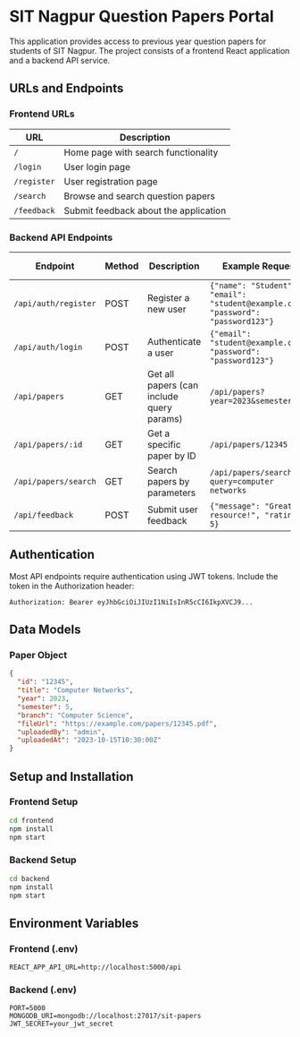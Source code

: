 # SIT Nagpur Question Papers Portal

This application provides access to previous year question papers for students of SIT Nagpur. The project consists of a frontend React application and a backend API service.

## URLs and Endpoints

### Frontend URLs

| URL | Description |
|-----|-------------|
| `/` | Home page with search functionality |
| `/login` | User login page |
| `/register` | User registration page |
| `/search` | Browse and search question papers |
| `/feedback` | Submit feedback about the application |

### Backend API Endpoints

| Endpoint | Method | Description | Example Request | Example Response |
|----------|--------|-------------|----------------|------------------|
| `/api/auth/register` | POST | Register a new user | `{"name": "Student", "email": "student@example.com", "password": "password123"}` | `{"success": true, "user": {...}}` |
| `/api/auth/login` | POST | Authenticate a user | `{"email": "student@example.com", "password": "password123"}` | `{"success": true, "token": "jwt_token_here"}` |
| `/api/papers` | GET | Get all papers (can include query params) | `/api/papers?year=2023&semester=5` | `{"success": true, "papers": [...]}` |
| `/api/papers/:id` | GET | Get a specific paper by ID | `/api/papers/12345` | `{"success": true, "paper": {...}}` |
| `/api/papers/search` | GET | Search papers by parameters | `/api/papers/search?query=computer networks` | `{"success": true, "results": [...]}` |
| `/api/feedback` | POST | Submit user feedback | `{"message": "Great resource!", "rating": 5}` | `{"success": true, "feedback": {...}}` |

## Authentication

Most API endpoints require authentication using JWT tokens. Include the token in the Authorization header:

```
Authorization: Bearer eyJhbGciOiJIUzI1NiIsInR5cCI6IkpXVCJ9...
```

## Data Models

### Paper Object

```json
{
  "id": "12345",
  "title": "Computer Networks",
  "year": 2023,
  "semester": 5,
  "branch": "Computer Science",
  "fileUrl": "https://example.com/papers/12345.pdf",
  "uploadedBy": "admin",
  "uploadedAt": "2023-10-15T10:30:00Z"
}
```

## Setup and Installation

### Frontend Setup
```bash
cd frontend
npm install
npm start
```

### Backend Setup
```bash
cd backend
npm install
npm start
```

## Environment Variables

### Frontend (.env)
```
REACT_APP_API_URL=http://localhost:5000/api
```

### Backend (.env)
```
PORT=5000
MONGODB_URI=mongodb://localhost:27017/sit-papers
JWT_SECRET=your_jwt_secret
``` 